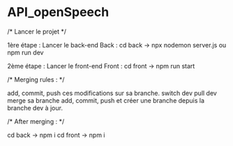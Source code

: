 # API_openSpeech

/* Lancer le projet */

1ère étape :
Lancer le back-end
Back : cd back -> npx nodemon server.js ou npm run dev

2ème étape :
Lancer le front-end 
Front : cd front -> npm run start


/* Merging rules : */

add, commit, push ces modifications sur sa branche.
switch dev
pull dev
merge sa branche
add, commit, push et créer une branche depuis la branche dev à jour.

/* After merging : */

cd back -> npm i 
cd front -> npm i 



